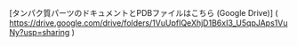 [タンパク質パーツのドキュメントとPDBファイルはこちら (Google Drive)] ( https://drive.google.com/drive/folders/1VuUpfIQeXhjD1B6xI3_U5qpJAps1VuNy?usp=sharing )

